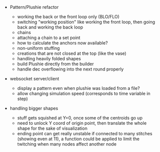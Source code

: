 - Pattern/Plushie refactor
  - working the back or the front loop only (BLO/FLO)
  - switching "working position" like working the front loop, then going back and working the back loop
  - chains
  - attaching a chain to a set point
  - how to calculate the anchors now available?
  - non-uniform stuffing
  - creations that are not closed at the top (like the vase)
  - handling heavily folded shapes
  - build Plushie directly from the builder
  - handle dec overflowing into the next round properly

- websocket server/client
  - display a pattern even when plushie was loaded from a file?
  - allow changing simulation speed (corresponds to time variable in step)

- handling bigger shapes
  - stuff gets squished at Y=0, once some of the centroids go up
  - need to unlock Y coord of origin point, then translate the whole shape for the sake of visualization
  - ending point can get really unstable if connected to many stitches (showing even at 11), a function could be applied to limit the twitching when many nodes affect another node